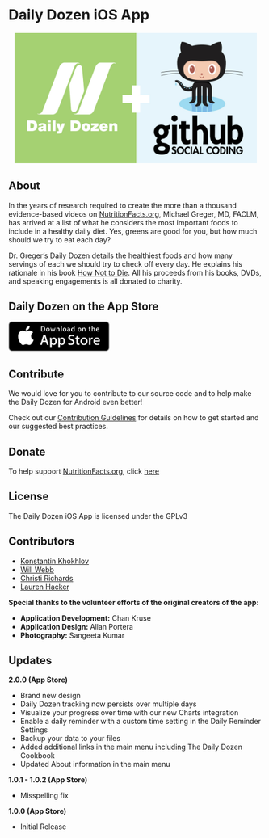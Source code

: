 # Daily Dozen iOS App

<p align="center"><img src="README_files/github-dailydozen.jpg" style="width: 480px"></p>

## About

In the years of research required to create the more than a thousand evidence-based videos on [NutritionFacts.org][nutritionfacts.org], Michael Greger, MD, FACLM, has arrived at a list of what he considers the most important foods to include in a healthy daily diet. Yes, greens are good for you, but how much should we try to eat each day?

Dr. Greger’s Daily Dozen details the healthiest foods and how many servings of each we should try to check off every day. He explains his rationale in his book [How Not to Die][book]. All his proceeds from his books, DVDs, and speaking engagements is all donated to charity.


## Daily Dozen on the App Store

<a href="https://apps.apple.com/us/app/dr-gregers-daily-dozen/id1060700802" alt="Download from the App Store" target="%5fblank"><img src="README_files/app-store.png" width="200"></a>

## Contribute

We would love for you to contribute to our source code and to help make the Daily Dozen for Android even better!

Check out our [Contribution Guidelines][contribute] for details on how to get started and our suggested best practices.

## Donate

To help support [NutritionFacts.org][nutritionfacts.org], click [here][donate]

## License

The Daily Dozen iOS App is licensed under the GPLv3

## Contributors

* [Konstantin Khokhlov][justaninja]
* [Will Webb][innerfish]
* [Christi Richards][christirichards]
* [Lauren Hacker][laurenhacker]

**Special thanks to the volunteer efforts of the original creators of the app:**

* **Application Development:** Chan Kruse
* **Application Design:** Allan Portera
* **Photography:** Sangeeta Kumar

## Updates

**2.0.0 (App Store)**

* Brand new design
* Daily Dozen tracking now persists over multiple days
* Visualize your progress over time with our new Charts integration
* Enable a daily reminder with a custom time setting in the Daily Reminder Settings
* Backup your data to your files
* Added additional links in the main menu including The Daily Dozen Cookbook
* Updated About information in the main menu

**1.0.1 - 1.0.2 (App Store)**

* Misspelling fix

**1.0.0 (App Store)**

* Initial Release

[nutritionfacts.org]: http://nutritionfacts.org "NutritionFacts.org - The Latest in Nutrition Research"
[contribute]: https://github.com/nutritionfactsorg/daily-dozen-ios/blob/master/CONTRIBUTING.md "Contribute to the Daily Dozen Android App"
[donate]: https://nutritionfacts.org/donate "Donate to NutritionFacts.org"
[book]: http://nutritionfacts.org/book "How Not to Die"
[christirichards]: http://github.com/christirichards "Christi Richards on GitHub"
[innerfish]: https://github.com/innerfish "Will Webb on Github"
[justaninja]: https://github.com/justaninja "Konstantin Khokhlov on Github"
[laurenhacker]: http://github.com/lahacker "Lauren Hacker on Github"
